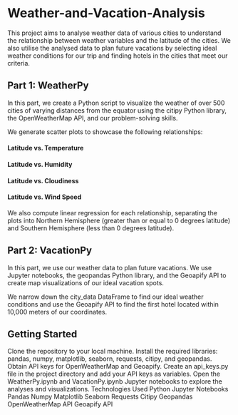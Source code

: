 # Weather-and-Vacation-Analysis
This project aims to analyse weather data of various cities to understand the relationship between weather variables and the latitude of the cities. We also utilise the analysed data to plan future vacations by selecting ideal weather conditions for our trip and finding hotels in the cities that meet our criteria.

## Part 1: WeatherPy
In this part, we create a Python script to visualize the weather of over 500 cities of varying distances from the equator using the citipy Python library, the OpenWeatherMap API, and our problem-solving skills.

We generate scatter plots to showcase the following relationships:

#### Latitude vs. Temperature
#### Latitude vs. Humidity
#### Latitude vs. Cloudiness
#### Latitude vs. Wind Speed
We also compute linear regression for each relationship, separating the plots into Northern Hemisphere (greater than or equal to 0 degrees latitude) and Southern Hemisphere (less than 0 degrees latitude).

## Part 2: VacationPy
In this part, we use our weather data to plan future vacations. We use Jupyter notebooks, the geopandas Python library, and the Geoapify API to create map visualizations of our ideal vacation spots.

We narrow down the city_data DataFrame to find our ideal weather conditions and use the Geoapify API to find the first hotel located within 10,000 meters of our coordinates.

## Getting Started
Clone the repository to your local machine.
Install the required libraries: pandas, numpy, matplotlib, seaborn, requests, citipy, and geopandas.
Obtain API keys for OpenWeatherMap and Geoapify.
Create an api_keys.py file in the project directory and add your API keys as variables.
Open the WeatherPy.ipynb and VacationPy.ipynb Jupyter notebooks to explore the analyses and visualizations.
Technologies Used
Python
Jupyter Notebooks
Pandas
Numpy
Matplotlib
Seaborn
Requests
Citipy
Geopandas
OpenWeatherMap API
Geoapify API
